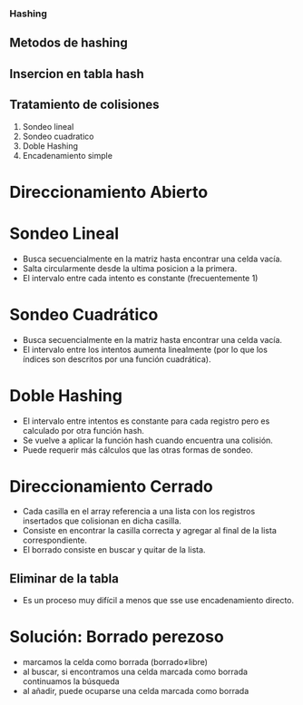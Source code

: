 ### Hashing

## Metodos de hashing

## Insercion en tabla hash

## Tratamiento de colisiones

1. Sondeo lineal
2. Sondeo cuadratico
3. Doble Hashing
4. Encadenamiento simple

# Direccionamiento Abierto

  # Sondeo Lineal
  - Busca secuencialmente en la matriz hasta encontrar una celda vacía. 
  - Salta circularmente desde la ultima posicion a la primera.
  - El intervalo entre cada intento es constante (frecuentemente 1)
  
  # Sondeo Cuadrático
  - Busca secuencialmente en la matriz hasta encontrar una celda vacía.
  - El intervalo entre los intentos aumenta linealmente (por lo que los índices son descritos por una función cuadrática).
  
  # Doble Hashing
  -  El intervalo entre intentos es constante para cada registro pero es calculado por otra función hash.
  -  Se vuelve a aplicar la función hash cuando encuentra una colisión.
  -  Puede requerir más cálculos que las otras formas de sondeo.

# Direccionamiento Cerrado
- Cada casilla en el array referencia a una lista con los registros insertados que colisionan en dicha casilla.
- Consiste en encontrar la casilla correcta y agregar al final de la lista correspondiente.
- El borrado consiste en buscar y quitar de la lista.

## Eliminar de la tabla

- Es un proceso muy difícil a menos que sse use encadenamiento directo.

# Solución: Borrado perezoso
- marcamos la celda como borrada (borrado≠libre)
- al buscar, si encontramos una celda marcada como borrada continuamos la búsqueda
- al añadir, puede ocuparse una celda marcada como borrada
